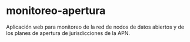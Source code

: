 # monitoreo-apertura
Aplicación web para monitoreo de la red de nodos de datos abiertos y de los planes de apertura de jurisdicciones de la APN.
